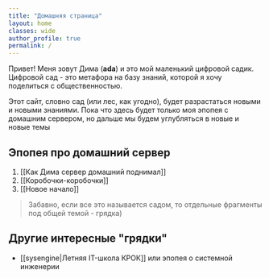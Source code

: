 ```yaml
---
title: "Домашняя страница"
layout: home
classes: wide
author_profile: true
permalink: /
---
```


Привет! Меня зовут Дима (**ada**) и это мой маленький цифровой садик.
Цифровой сад - это метафора на базу знаний, которой я хочу поделиться с общественностью.

Этот сайт, словно сад (или лес, как угодно), будет разрастаться новыми и новыми знаниями.
Пока что здесь будет только моя эпопея с домашним сервером, но дальше мы будем углубляться в новые и новые темы

## Эпопея про домашний сервер
1) [[Как Дима сервер домашний поднимал]]
2) [[Коробочки-коробочки]]
3) [[Новое начало]]

> Забавно, если все это называется садом, то отдельные фрагменты под общей темой - грядка)


## Другие интересные "грядки"

- [[sysengine|Летняя IT-школа КРОК]] или эпопея о системной инженерии